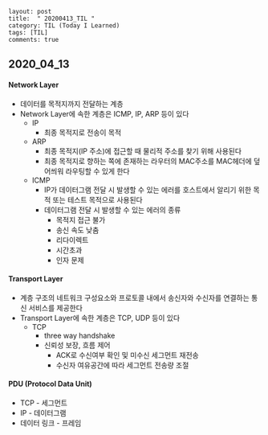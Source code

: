 ```
layout: post
title:  " 20200413_TIL "
category: TIL (Today I Learned)
tags: [TIL]
comments: true
```



## 2020_04_13



#### Network Layer

- 데이터를 목적지까지 전달하는 계층
- Network Layer에 속한 계층은 ICMP, IP, ARP 등이 있다
  - IP
    - 최종 목적지로 전송이 목적
  - ARP
    - 최종 목적지(IP 주소)에 접근할 때 물리적 주소를 찾기 위해 사용된다
    - 최종 목적지로 향하는 쪽에 존재하는 라우터의 MAC주소를 MAC헤더에 덮어씌워 라우팅할 수 있게 한다
  - ICMP
    - IP가 데이터그램 전달 시 발생할 수 있는 에러를 호스트에서 알리기 위한 목적 또는 테스트 목적으로 사용된다
    - 데이터그램 전달 시 발생할 수 있는 에러의 종류
      - 목적지 접근 불가
      - 송신 속도 낮춤
      - 리다이렉트
      - 시간초과
      - 인자 문제



#### Transport Layer

- 계층 구조의 네트워크 구성요소와 프로토콜 내에서 송신자와 수신자를 연결하는 통신 서비스를 제공한다
- Transport Layer에 속한 계층은 TCP, UDP 등이 있다
  - TCP
    - three way handshake
    - 신뢰성 보장, 흐름 제어
      - ACK로 수신여부 확인 및 미수신 세그먼트 재전송
      - 수신자 여유공간에 따라 세그먼트 전송량 조절



#### PDU (Protocol Data Unit)

- TCP - 세그먼트
- IP - 데이터그램
- 데이터 링크 - 프레임